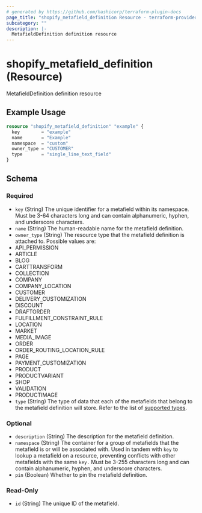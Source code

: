 ```yaml
---
# generated by https://github.com/hashicorp/terraform-plugin-docs
page_title: "shopify_metafield_definition Resource - terraform-provider-shopify"
subcategory: ""
description: |-
  MetafieldDefinition definition resource
---
```


# shopify_metafield_definition (Resource)

MetafieldDefinition definition resource

## Example Usage

```terraform
resource "shopify_metafield_definition" "example" {
  key        = "example"
  name       = "Example"
  namespace  = "custom"
  owner_type = "CUSTOMER"
  type       = "single_line_text_field"
}
```

<!-- schema generated by tfplugindocs -->
## Schema

### Required

- `key` (String) The unique identifier for a metafield within its namespace.
Must be 3-64 characters long and can contain alphanumeric, hyphen, and underscore characters.
- `name` (String) The human-readable name for the metafield definition.
- `owner_type` (String) The resource type that the metafield definition is attached to.
Possible values are:
- API_PERMISSION
- ARTICLE
- BLOG
- CARTTRANSFORM
- COLLECTION
- COMPANY
- COMPANY_LOCATION
- CUSTOMER
- DELIVERY_CUSTOMIZATION
- DISCOUNT
- DRAFTORDER
- FULFILLMENT_CONSTRAINT_RULE
- LOCATION
- MARKET
- MEDIA_IMAGE
- ORDER
- ORDER_ROUTING_LOCATION_RULE
- PAGE
- PAYMENT_CUSTOMIZATION
- PRODUCT
- PRODUCTVARIANT
- SHOP
- VALIDATION
- PRODUCTIMAGE
- `type` (String) The type of data that each of the metafields that belong to the metafield definition will store. Refer to the list of [supported types](https://shopify.dev/docs/apps/build/custom-data/metafields/list-of-data-types).

### Optional

- `description` (String) The description for the metafield definition.
- `namespace` (String) The container for a group of metafields that the metafield is or will be associated with. Used in tandem with `key` to lookup a metafield on a resource, preventing conflicts with other metafields with the same `key.`
					Must be 3-255 characters long and can contain alphanumeric, hyphen, and underscore characters.
- `pin` (Boolean) Whether to pin the metafield definition.

### Read-Only

- `id` (String) The unique ID of the metafield.
